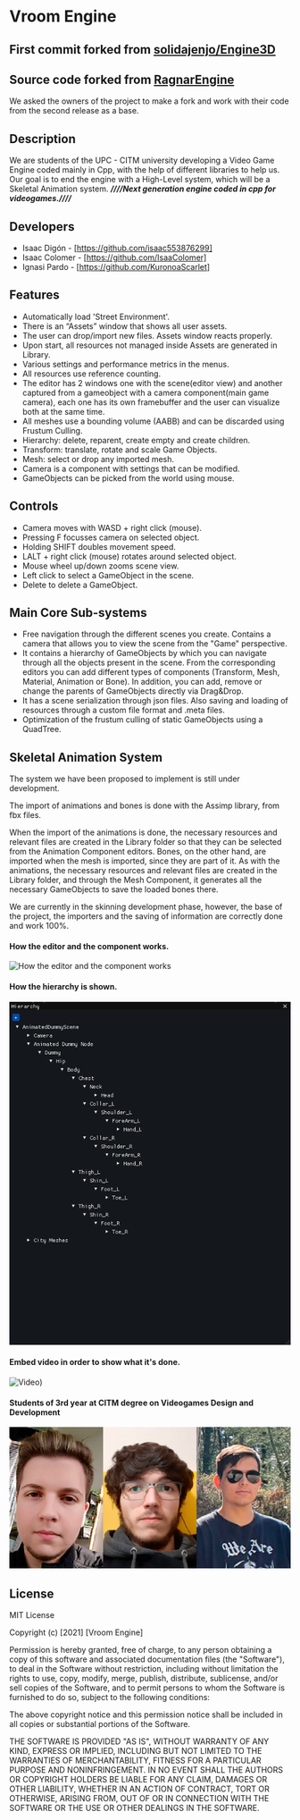 

# Vroom Engine
## First commit forked from [solidajenjo/Engine3D](https://github.com/solidajenjo/Engine3D)
## Source code forked from [RagnarEngine](https://github.com/UriKurae/Ragnar-Engine)
We asked the owners of the project to make a fork and work with their code from the second release as a base.
## Description
We are students of the UPC - CITM university developing a Video Game Engine coded mainly in Cpp, with the help of different libraries to help us. Our goal is to end the engine with a High-Level system, which will be a Skeletal Animation system.
***////Next generation engine coded in cpp for videogames.////***
## Developers
 - Isaac Digón - [https://github.com/isaac553876299]
 - Isaac Colomer - [https://github.com/IsaaColomer]
 - Ignasi Pardo - [https://github.com/KuronoaScarlet]

## Features
 - Automatically load 'Street Environment'.
 - There is an “Assets” window that shows all user assets.
 - The user can drop/import new files. Assets window reacts properly.
 - Upon start, all resources not managed inside Assets are generated in Library.
 - Various settings and performance metrics in the menus.
 - All resources use reference counting.
 - The editor has 2 windows one with the scene(editor view) and another captured from a gameobject with a camera component(main game camera), each one has its own framebuffer and the user can visualize both at the same time.
 - All meshes use a bounding volume (AABB) and can be discarded using Frustum Culling.
 - Hierarchy: delete, reparent, create empty and create children.
 - Transform: translate, rotate and scale Game Objects.
 - Mesh: select or drop any imported mesh.
 -  Camera is a component with settings that can be modified.
 -  GameObjects can be picked from the world using mouse.

 ## Controls
 - Camera moves with WASD + right click (mouse).
 - Pressing F focusses camera on selected object.
 - Holding SHIFT doubles movement speed.
 - LALT + right click (mouse) rotates around selected object.
 - Mouse wheel up/down zooms scene view.
 - Left click to select a GameObject in the scene.
 - Delete to delete a GameObject.

 ## Main Core Sub-systems
- Free navigation through the different scenes you create. Contains a camera that allows you to view the scene from the "Game" perspective.
- It contains a hierarchy of GameObjects by which you can navigate through all the objects present in the scene. From the corresponding editors you can add different types of components (Transform, Mesh, Material, Animation or Bone).
In addition, you can add, remove or change the parents of GameObjects directly via Drag&Drop.
- It has a scene serialization through json files. Also saving and loading of resources through a custom file format and .meta files.
- Optimization of the frustum culling of static GameObjects using a QuadTree.

## Skeletal Animation System
The system we have been proposed to implement is still under development.

The import of animations and bones is done with the Assimp library, from fbx files.

When the import of the animations is done, the necessary resources and relevant files are created in the Library folder so that they can be selected from the Animation Component editors. 
Bones, on the other hand, are imported when the mesh is imported, since they are part of it. 
As with the animations, the necessary resources and relevant files are created in the Library folder, and through the Mesh Component, it generates all the necessary GameObjects to save the loaded bones there. 

We are currently in the skinning development phase, however, the base of the project, the importers and the saving of information are correctly done and work 100%.

#### How the editor and the component works. 
![How the editor and the component works](https://gyazo.com/8b0b738b9f11745d2aa684929e803ddf.gif)

#### How the hierarchy is shown.
![How the hierarchy is shown.](https://github.com/KuronoaScarlet/Vroom/blob/main/Docs/hierarchy_photo.png)

#### Embed video in order to show what it's done.
![Video](https://www.youtube.com/watch?v=e-ap8JjFNQo&ab_channel=IsaacColomer))

#### Students of 3rd year at CITM degree on Videogames Design and Development
![Team photo](https://github.com/KuronoaScarlet/Vroom/blob/main/Docs/team_photo.png)

## License
MIT License

Copyright (c) [2021] [Vroom Engine]

Permission is hereby granted, free of charge, to any person obtaining a copy
of this software and associated documentation files (the "Software"), to deal
in the Software without restriction, including without limitation the rights
to use, copy, modify, merge, publish, distribute, sublicense, and/or sell
copies of the Software, and to permit persons to whom the Software is
furnished to do so, subject to the following conditions:

The above copyright notice and this permission notice shall be included in all
copies or substantial portions of the Software.

THE SOFTWARE IS PROVIDED "AS IS", WITHOUT WARRANTY OF ANY KIND, EXPRESS OR
IMPLIED, INCLUDING BUT NOT LIMITED TO THE WARRANTIES OF MERCHANTABILITY,
FITNESS FOR A PARTICULAR PURPOSE AND NONINFRINGEMENT. IN NO EVENT SHALL THE
AUTHORS OR COPYRIGHT HOLDERS BE LIABLE FOR ANY CLAIM, DAMAGES OR OTHER
LIABILITY, WHETHER IN AN ACTION OF CONTRACT, TORT OR OTHERWISE, ARISING FROM,
OUT OF OR IN CONNECTION WITH THE SOFTWARE OR THE USE OR OTHER DEALINGS IN THE
SOFTWARE.
